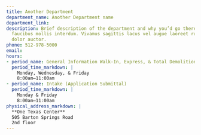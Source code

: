 ```yaml
---
title: Another Department
department_name: Another Department name
department_link: 
description: Brief description of the department and why you’d go there. Maecenas
  faucibus mollis interdum. Vivamus sagittis lacus vel augue laoreet rutrum faucibus
  dolor auctor.
phone: 512-978-5000
email: 
hours:
- period_name: General Information Walk-In, Express, & Total Demolition
  period_time_markdown: |
    Monday, Wednesday, & Friday
    8:00am–11:00am
- period_name: Intake (Application Submittal)
  period_time_markdown: |
    Monday & Friday
    8:00am–11:00am
physical_address_markdown: |
  **One Texas Center**
  505 Barton Springs Road
  2nd floor
---
```


